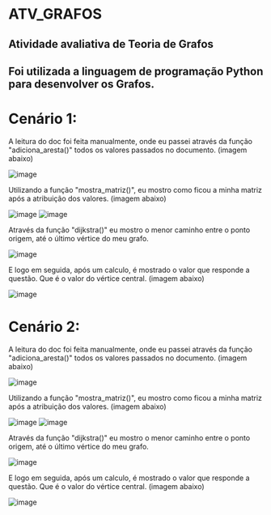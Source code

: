 # ATV_GRAFOS
## Atividade avaliativa de Teoria de Grafos 

## Foi utilizada a linguagem de programação Python para desenvolver os Grafos.

# Cenário 1:
A leitura do doc foi feita manualmente, onde eu passei através da função "adiciona_aresta()" todos os valores passados no documento. (imagem abaixo)

![image](https://user-images.githubusercontent.com/37878654/196315041-3d74ce20-495b-410e-ba32-44f07485c0f4.png)

Utilizando a função "mostra_matriz()", eu mostro como ficou a minha matriz após a atribuição dos valores. (imagem abaixo)

![image](https://user-images.githubusercontent.com/37878654/196315326-5e528dbb-2ba0-449f-a2bf-3b8d2200c468.png)
![image](https://user-images.githubusercontent.com/37878654/196315463-6234ef8d-0c55-4772-b091-6b9027f164f9.png)

Através da função "dijkstra()" eu mostro o menor caminho entre o ponto origem, até o último vértice do meu grafo. 

![image](https://user-images.githubusercontent.com/37878654/196315713-2fa0d8c1-98dd-4959-80e7-26f9d48445c9.png)

E logo em seguida, após um calculo, é mostrado o valor que responde a questão. Que é o valor do vértice central. (imagem abaixo)

![image](https://user-images.githubusercontent.com/37878654/196316190-881037e4-c156-41a3-bc04-a21ec08ca2f7.png)

# Cenário 2:

A leitura do doc foi feita manualmente, onde eu passei através da função "adiciona_aresta()" todos os valores passados no documento. (imagem abaixo)

![image](https://user-images.githubusercontent.com/37878654/196316559-df0feba9-9360-4475-83ad-e57a555f89e2.png)

Utilizando a função "mostra_matriz()", eu mostro como ficou a minha matriz após a atribuição dos valores. (imagem abaixo)

![image](https://user-images.githubusercontent.com/37878654/196315326-5e528dbb-2ba0-449f-a2bf-3b8d2200c468.png)
![image](https://user-images.githubusercontent.com/37878654/196316653-f8831d12-85c3-4f55-a384-366532d573cf.png)

Através da função "dijkstra()" eu mostro o menor caminho entre o ponto origem, até o último vértice do meu grafo. 

![image](https://user-images.githubusercontent.com/37878654/196315713-2fa0d8c1-98dd-4959-80e7-26f9d48445c9.png)

E logo em seguida, após um calculo, é mostrado o valor que responde a questão. Que é o valor do vértice central. (imagem abaixo)

![image](https://user-images.githubusercontent.com/37878654/196316190-881037e4-c156-41a3-bc04-a21ec08ca2f7.png)
